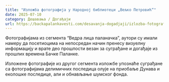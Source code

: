```yaml
---
title: "Изложба фотографија у Народној библиотеци „Вељко Петровић“"
date: 2025-07-10
category: Дешавања / Догађаји
url: https://backapalankavesti.com/desavanja-dogadjaji/izlozba-fotografija-u-narodnoj-biblioteci-veljko-petrovic/
---
```


Фотографијама из сегмента “Ведра лица паланачка”, аутори су имали намеру да посетиоцима на непосредан начин пренесу визуелну информацију и врате део прошлости везан за суграђане и догађаје из прошлих времена Бачке Паланке.

Изложене фотографије из другог сегмента изложбе упознаће суграђане са фотографијама делимичних последица олује на приобаље Дунава и еколошке последице, али и обнављање шумског фонда.
